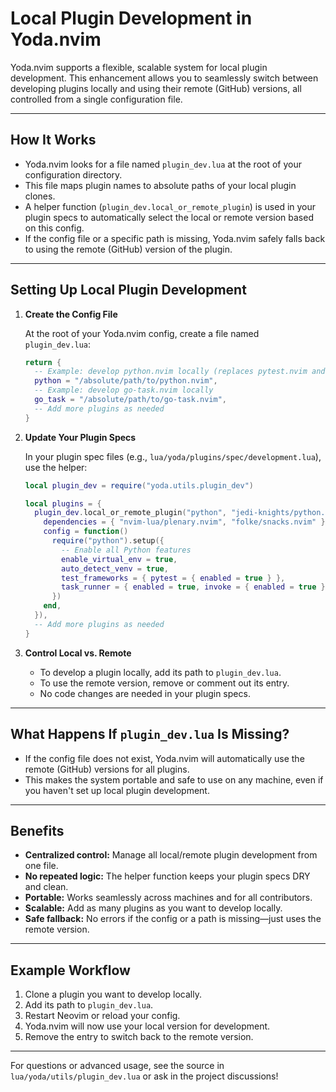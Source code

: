 # Local Plugin Development in Yoda.nvim

Yoda.nvim supports a flexible, scalable system for local plugin development. This enhancement allows you to seamlessly switch between developing plugins locally and using their remote (GitHub) versions, all controlled from a single configuration file.

---

## How It Works

- Yoda.nvim looks for a file named `plugin_dev.lua` at the root of your configuration directory.
- This file maps plugin names to absolute paths of your local plugin clones.
- A helper function (`plugin_dev.local_or_remote_plugin`) is used in your plugin specs to automatically select the local or remote version based on this config.
- If the config file or a specific path is missing, Yoda.nvim safely falls back to using the remote (GitHub) version of the plugin.

---

## Setting Up Local Plugin Development

1. **Create the Config File**
   
   At the root of your Yoda.nvim config, create a file named `plugin_dev.lua`:
   
   ```lua
   return {
     -- Example: develop python.nvim locally (replaces pytest.nvim and invoke.nvim)
     python = "/absolute/path/to/python.nvim",
     -- Example: develop go-task.nvim locally
     go_task = "/absolute/path/to/go-task.nvim",
     -- Add more plugins as needed
   }
   ```

2. **Update Your Plugin Specs**
   
   In your plugin spec files (e.g., `lua/yoda/plugins/spec/development.lua`), use the helper:
   
   ```lua
   local plugin_dev = require("yoda.utils.plugin_dev")
   
   local plugins = {
     plugin_dev.local_or_remote_plugin("python", "jedi-knights/python.nvim", {
       dependencies = { "nvim-lua/plenary.nvim", "folke/snacks.nvim" },
       config = function()
         require("python").setup({
           -- Enable all Python features
           enable_virtual_env = true,
           auto_detect_venv = true,
           test_frameworks = { pytest = { enabled = true } },
           task_runner = { enabled = true, invoke = { enabled = true } },
         })
       end,
     }),
     -- Add more plugins as needed
   }
   ```

3. **Control Local vs. Remote**
   
   - To develop a plugin locally, add its path to `plugin_dev.lua`.
   - To use the remote version, remove or comment out its entry.
   - No code changes are needed in your plugin specs.

---

## What Happens If `plugin_dev.lua` Is Missing?

- If the config file does not exist, Yoda.nvim will automatically use the remote (GitHub) versions for all plugins.
- This makes the system portable and safe to use on any machine, even if you haven't set up local plugin development.

---

## Benefits

- **Centralized control:** Manage all local/remote plugin development from one file.
- **No repeated logic:** The helper function keeps your plugin specs DRY and clean.
- **Portable:** Works seamlessly across machines and for all contributors.
- **Scalable:** Add as many plugins as you want to develop locally.
- **Safe fallback:** No errors if the config or a path is missing—just uses the remote version.

---

## Example Workflow

1. Clone a plugin you want to develop locally.
2. Add its path to `plugin_dev.lua`.
3. Restart Neovim or reload your config.
4. Yoda.nvim will now use your local version for development.
5. Remove the entry to switch back to the remote version.

---

For questions or advanced usage, see the source in `lua/yoda/utils/plugin_dev.lua` or ask in the project discussions! 
